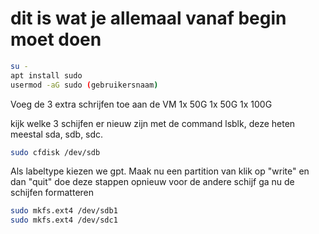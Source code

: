 # dit is wat je allemaal vanaf begin moet doen
```bash
su -
apt install sudo
usermod -aG sudo (gebruikersnaam)
```
Voeg de 3 extra schrijfen toe aan de VM
1x 50G
1x 50G
1x 100G

kijk welke 3 schijfen er nieuw zijn met de command lsblk, deze heten meestal sda, sdb, sdc.
```bash
sudo cfdisk /dev/sdb 
```
Als labeltype kiezen we gpt.
Maak nu een partition van 
klik op "write" en dan "quit" doe deze stappen opnieuw voor de andere schijf
ga nu de schijfen formatteren
```bash
sudo mkfs.ext4 /dev/sdb1
sudo mkfs.ext4 /dev/sdc1
```

